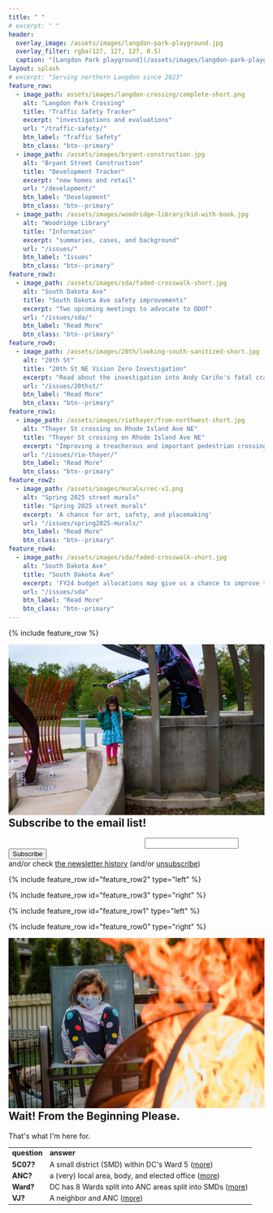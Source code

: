 ```yaml
---
title: " "
# excerpt: " "
header:
  overlay_image: /assets/images/langdon-park-playground.jpg
  overlay_filter: rgba(127, 127, 127, 0.5)
  caption: "[Langdon Park playground](/assets/images/langdon-park-playground.jpg)"
layout: splash
# excerpt: "Serving northern Langdon since 2023"
feature_row:
  - image_path: assets/images/langdon-crossing/complete-short.png
    alt: "Langdon Park Crossing"
    title: "Traffic Safety Tracker"
    excerpt: "investigations and evaluations"
    url: "/traffic-safety/"
    btn_label: "Traffic Safety"
    btn_class: "btn--primary"
  - image_path: /assets/images/bryant-construction.jpg
    alt: "Bryant Street Construction"
    title: "Development Tracker"
    excerpt: "new homes and retail"
    url: "/development/"
    btn_label: "Development"
    btn_class: "btn--primary"
  - image_path: /assets/images/woodridge-library/kid-with-book.jpg
    alt: "Woodridge Library"
    title: "Information"
    excerpt: "summaries, cases, and background"
    url: "/issues/"
    btn_label: "Issues"
    btn_class: "btn--primary"
feature_row3:
  - image_path: /assets/images/sda/faded-crosswalk-short.jpg
    alt: "South Dakota Ave"
    title: "South Dakota Ave safety improvements"
    excerpt: "Two upcoming meetings to advocate to DDOT"
    url: "/issues/sda/"
    btn_label: "Read More"
    btn_class: "btn--primary"
feature_row0:
  - image_path: /assets/images/20th/looking-south-sanitized-short.jpg
    alt: "20th St"
    title: "20th St NE Vision Zero Investigation"
    excerpt: "Read about the investigation into Andy Cariño's fatal crash, and mitigations DDOT is considering for this dangerous stretch of 20th St. NE"
    url: "/issues/20thst/"
    btn_label: "Read More"
    btn_class: "btn--primary"
feature_row1:
  - image_path: /assets/images/riathayer/from-northwest-short.jpg
    alt: "Thayer St crossing on Rhode Island Ave NE"
    title: "Thayer St crossing on Rhode Island Ave NE"
    excerpt: "Improving a treacherous and important pedestrian crossing."
    url: "/issues/ria-thayer/"
    btn_label: "Read More"
    btn_class: "btn--primary"
feature_row2:
  - image_path: /assets/images/murals/rec-v1.png
    alt: "Spring 2025 street murals"
    title: "Spring 2025 street murals"
    excerpt: 'A chance for art, safety, and placemaking'
    url: "/issues/spring2025-murals/"
    btn_label: "Read More"
    btn_class: "btn--primary"
feature_row4:
  - image_path: /assets/images/sda/faded-crosswalk-short.jpg
    alt: "South Dakota Ave"
    title: "South Dakota Ave"
    excerpt: 'FY24 budget allocations may give us a chance to improve the safety for all users of this dangerous roadway.'
    url: "/issues/sda"
    btn_label: "Read More"
    btn_class: "btn--primary"
---
```


{% include feature_row %}

<div class="feature__wrapper">
  <div class="feature__item--right">
    <div class="archive__item">
        <div class="archive__item-teaser">
          <img src="/assets/images/chuck-brown-memorial-mic.jpg" alt="Chuck Brown offer mic" />
        </div>
      <div class="archive__item-body">
          <h2 class="archive__item-title" style="margin-top: 0em">Subscribe to the email list!</h2>
          <div class="archive__item-excerpt">
            <!--p style="margin-bottom: .2em">
              I want to design a communication strategy that keeps you informed, and could use some feedback:
            </p-->
          </div>
          <!--p style="margin-bottom: .2em"><a href="https://docs.google.com/forms/d/e/1FAIpQLSeO08UpYYZ_U3HhtvVjUQ71MHvKmixvo_3LZCU4sJ1eZkWEUQ/viewform?usp=sf_link" class="btn btn--primary">Take my brief survey!</a></p>
          <div class="archive__item-excerpt" style="margin-top: .2em">
          or just subscribe to my email list:
          </div-->
          <!-- Begin Mailchimp Signup Form -->
          <!--link href="/assets/css/mailchimp.css" rel="stylesheet" type="text/css"-->
          <style type="text/css">
            #mc_embed_signup{clear:left; font:14px Helvetica,Arial,sans-serif;  width:50%; display: inline}
            input.mc-field-group#mc_embed_signup{width: 50%; display: inline}
            .mc-field-group{width:50%; display: inline}
            .single-lining{display: inline}
            .branding_logo{display: inline}
            .mce_inline_error{display: block}
            .required{color: #3d4144}
            #mce-error-response{display: block; background-color: #6B0505; padding: 5px 10px; font-weight: bold}
            #mce-success-response{display: block; background-color: green; padding: 5px 10px; font-weight: bold}
            /* Add your own Mailchimp form style overrides in your site stylesheet or in this style block.
            We recommend moving this block and the preceding CSS link to the HEAD of your HTML file. */
          </style>
          <div id="mc_embed_signup">
          <form style="color:#fff" action="https://vj4anc.us9.list-manage.com/subscribe/post?u=208f79fec14599c11c77bc927&amp;id=150da6f8d6" method="post" id="mc-embedded-subscribe-form" name="mc-embedded-subscribe-form" class="validate" target="_blank" novalidate>
            <!--div id="mc_embed_signup_scroll"-->
            <div class="mc-field-group">
            <label id="email-label" for="mce-EMAIL">sign up for updates with an email address<span class="asterisk">*</span>
          </label>
            <input id="mce-EMAIL" type="email" value="" name="EMAIL" class="required email">
          </div>
            <!-- real people should not fill this in and expect good things - do not remove this or risk form bot signups-->
            <div style="display: inline; position: absolute; left: -5000px;" aria-hidden="true"><input type="text" name="b_208f79fec14599c11c77bc927_150da6f8d6" tabindex="-1" value=""></div>
              <div style="display: inline" class="optionalParent">
                <div style="display: inline" class="clear foot">
                  <input type="submit" value="Subscribe" name="subscribe" id="mc-embedded-subscribe" class="btn btn--primary">
                  <!--p style="display: inline" class="brandingLogo"><a href="http://eepurl.com/h7hQlf" title="Mailchimp - email marketing made easy and fun"><img style="padding-bottom: 3px; height: 30px; width: 165px" src="https://eep.io/mc-cdn-images/template_images/branding_logo_text_dark_dtp.svg"></a></p-->
                </div>
                <div style="display: block;" id="mce-responses" class="clear foot">
                  <div for="mce-EMAIL" class="response mce_inline_error"  style="display:none"></div>
                  <div class="response" id="mce-error-response" style="display:none"></div>
                  <div class="response" id="mce-success-response" style="display:none"></div>
                </div> 
              </div>
            <!--/div-->
          </form>
          </div>
          <script type='text/javascript' src='//s3.amazonaws.com/downloads.mailchimp.com/js/mc-validate.js'></script><script type='text/javascript'>(function($) {window.fnames = new Array(); window.ftypes = new Array();fnames[0]='EMAIL';ftypes[0]='email';fnames[1]='FNAME';ftypes[1]='text';fnames[2]='LNAME';ftypes[2]='text';fnames[3]='ADDRESS';ftypes[3]='address';fnames[4]='PHONE';ftypes[4]='phone';fnames[5]='BIRTHDAY';ftypes[5]='birthday';}(jQuery));var $mcj = jQuery.noConflict(true);</script>
          <!--End mc_embed_signup-->
          <div class="archive__item-excerpt">
            and/or check <a href="https://us9.campaign-archive.com/home/?u=208f79fec14599c11c77bc927&id=150da6f8d6"><i class="fas fa-envelope" aria-hidden="true"></i> the newsletter history</a> (and/or <a href="https://anc5c07.us9.list-manage.com/unsubscribe?u=208f79fec14599c11c77bc927&id=150da6f8d6">unsubscribe</a>)
          </div>
      </div>
    </div>
  </div>
</div>

{% include feature_row id="feature_row2" type="left" %}

{% include feature_row id="feature_row3" type="right" %}

{% include feature_row id="feature_row1" type="left" %}

{% include feature_row id="feature_row0" type="right" %}


<div class="feature__wrapper">
  <div class="feature__item--left">
    <div class="archive__item">
        <div class="archive__item-teaser">
          <img src="/assets/images/fire.jpg" alt="scary fire" />
        </div>
      <div class="archive__item-body">
          <h2 class="archive__item-title" style="margin-top: 0em">Wait! From the Beginning Please.</h2>
          <div class="archive__item-excerpt">
            <p style="margin-bottom: 0">That's what I'm here for.</p>
            <table>
              <tr><td><b>question</b></td><td><b>answer</b></td></tr>
              <tr><td><b>5C07?</b></td><td>A small district (SMD) within DC's Ward 5 (<a href="/5c07/">more</a>)</td></tr>
              <tr><td><b>ANC?</b></td><td>a (very) local area, body, and elected office (<a href="/ancs/">more</a>)</td></tr>
              <tr><td><b>Ward?</b></td><td>DC has 8 Wards split into ANC areas split into SMDs (<a href="/ancs/#lexicon">more</a>)</td></tr>
              <tr><td><b>VJ?</b></td><td>A neighbor and ANC (<a href="/vj/">more</a>)</td></tr>
            </table>
          </div>
      </div>
    </div>
  </div>
</div>